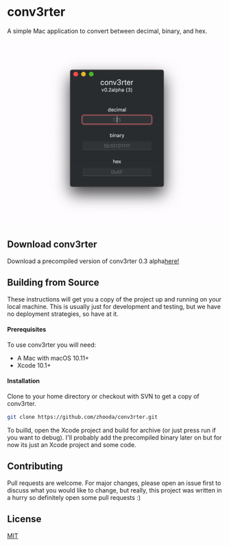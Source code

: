 # conv3rter
A simple Mac application to convert between decimal, binary, and hex.

<!-- <img src="res/main.png" alt="conv3rter main window" width="400"/> -->
![conv3rter window with icon](res/animated.gif)

## Download conv3rter

Download a precompiled version of conv3rter 0.3 alpha<a href="production/conv3rter0.3alpha/conv3rter0.3alpha.dmg" download>here!</a>

## Building from Source

These instructions will get you a copy of the project up and running
on your local machine. This is usually just for development and testing,
but we have no deployment strategies, so have at it.

#### Prerequisites

To use conv3rter you will need:

- A Mac with macOS 10.11+
- Xcode 10.1+

#### Installation

Clone to your home directory or checkout with SVN to get a copy of conv3rter.

```bash
git clone https://github.com/zhooda/conv3rter.git
```

To builld, open the Xcode project and build for archive (or just press run if you want to debug). I'll probably add the precompiled binary later on but for now its just an Xcode project and some code.

## Contributing
Pull requests are welcome. For major changes, please open an issue first to discuss what you would like to change, but really, this project was written in a hurry so definitely open some pull requests :)

## License
[MIT](https://choosealicense.com/licenses/mit/)
